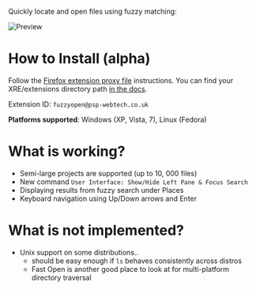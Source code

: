 Quickly locate and open files using fuzzy matching:

![Preview](http://i.imgur.com/RrGqi.png)

How to Install (alpha)
======================

Follow the [Firefox extension proxy file](https://developer.mozilla.org/en/Setting_up_extension_development_environment#Firefox_extension_proxy_file)
instructions. You can find your XRE/extensions directory path [in the docs](http://docs.activestate.com/komodo/5.0/trouble.html#appdata_dir).

Extension ID: `fuzzyopen@psp-webtech.co.uk`

**Platforms supported**: Windows  (XP, Vista, 7), Linux (Fedora)

What is working?
================

* Semi-large projects are supported (up to 10, 000 files)
* New command `User Interface: Show/Hide Left Pane & Focus Search`
* Displaying results from fuzzy search under Places
* Keyboard navigation using Up/Down arrows and Enter

What is not implemented?
========================

* Unix support on some distributions..
  - should be easy enough if `ls` behaves consistently across distros
  - Fast Open is another good place to look at for multi-platform directory traversal
